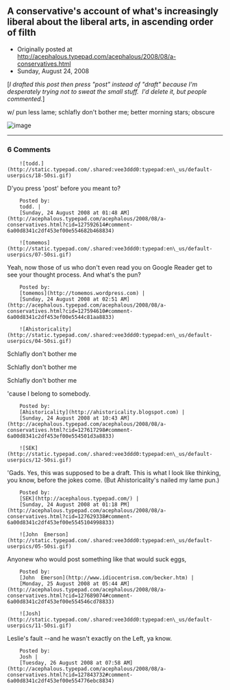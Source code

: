 ## A conservative's account of what's increasingly liberal about the liberal arts, in ascending order of filth

 * Originally posted at http://acephalous.typepad.com/acephalous/2008/08/a-conservatives.html
 * Sunday, August 24, 2008



[_I drafted this post then press "post" instead of "draft" because I'm desperately trying not to sweat the small stuff.  I'd delete it, but people commented._]

w/ pun less lame; schlafly don't bother me; better morning stars; obscure 

![image](http://acephalous.typepad.com/twainhistoryofdiscipline.jpg)

		

* * *

### 6 Comments 

		

                
[]()

	

		![todd.](http://static.typepad.com/.shared:vee3ddd0:typepad:en\_us/default-userpics/18-50si.gif)
	

	

		

D'you press 'post' before you meant to?

	

		Posted by:
		todd. |
		[Sunday, 24 August 2008 at 01:48 AM](http://acephalous.typepad.com/acephalous/2008/08/a-conservatives.html?cid=127592614#comment-6a00d8341c2df453ef00e554682b468834)

[]()

	

		![tomemos](http://static.typepad.com/.shared:vee3ddd0:typepad:en\_us/default-userpics/07-50si.gif)
	

	

		

Yeah, now those of us who don't even read you on Google Reader get to see your thought process.  And what's the pun?

	

		Posted by:
		[tomemos](http://tomemos.wordpress.com) |
		[Sunday, 24 August 2008 at 02:51 AM](http://acephalous.typepad.com/acephalous/2008/08/a-conservatives.html?cid=127594610#comment-6a00d8341c2df453ef00e5544c81aa8833)

[]()

	

		![Ahistoricality](http://static.typepad.com/.shared:vee3ddd0:typepad:en\_us/default-userpics/04-50si.gif)
	

	

		

Schlafly don't bother me  

Schlafly don't bother me  

Schlafly don't bother me  

'cause I belong to somebody.

	

		Posted by:
		[Ahistoricality](http://ahistoricality.blogspot.com) |
		[Sunday, 24 August 2008 at 10:43 AM](http://acephalous.typepad.com/acephalous/2008/08/a-conservatives.html?cid=127617298#comment-6a00d8341c2df453ef00e554501d3a8833)

[]()

	

		![SEK](http://static.typepad.com/.shared:vee3ddd0:typepad:en\_us/default-userpics/12-50si.gif)
	

	

		

'Gads.  Yes, this was supposed to be a draft.  This is what I look like thinking, you know, before the jokes come.  (But Ahistoricality's nailed my lame pun.)

	

		Posted by:
		[SEK](http://acephalous.typepad.com/) |
		[Sunday, 24 August 2008 at 01:18 PM](http://acephalous.typepad.com/acephalous/2008/08/a-conservatives.html?cid=127629338#comment-6a00d8341c2df453ef00e5545104998833)

[]()

	

		![John  Emerson](http://static.typepad.com/.shared:vee3ddd0:typepad:en\_us/default-userpics/05-50si.gif)
	

	

		

Anyonew who would post something like that would suck eggs,

	

		Posted by:
		[John  Emerson](http://www.idiocentrism.com/becker.htm) |
		[Monday, 25 August 2008 at 05:44 AM](http://acephalous.typepad.com/acephalous/2008/08/a-conservatives.html?cid=127689074#comment-6a00d8341c2df453ef00e554546cd78833)

[]()

	

		![Josh](http://static.typepad.com/.shared:vee3ddd0:typepad:en\_us/default-userpics/11-50si.gif)
	

	

		

Leslie's fault --and he wasn't exactly on the Left, ya know.

	

		Posted by:
		Josh |
		[Tuesday, 26 August 2008 at 07:58 AM](http://acephalous.typepad.com/acephalous/2008/08/a-conservatives.html?cid=127843732#comment-6a00d8341c2df453ef00e554776ebc8834)

		

        